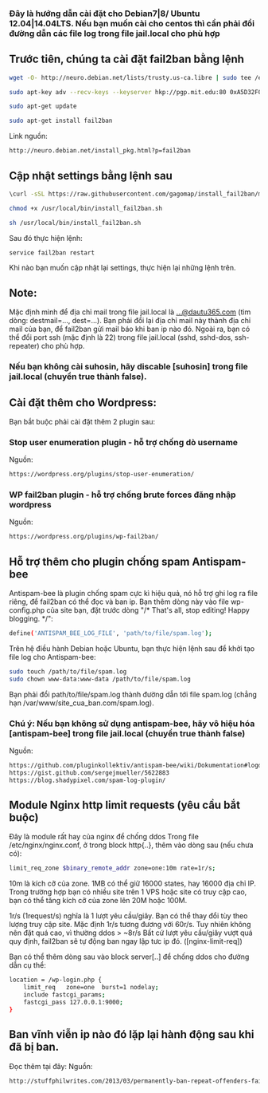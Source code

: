 ### Đây là hướng dẫn cài đặt cho Debian7|8/ Ubuntu 12.04|14.04LTS. Nếu bạn muốn cài cho centos thì cần phải đổi đường dẫn các file log trong file jail.local cho phù hợp

## Trước tiên, chúng ta cài đặt fail2ban bằng lệnh

```bash
wget -O- http://neuro.debian.net/lists/trusty.us-ca.libre | sudo tee /etc/apt/sources.list.d/neurodebian.sources.list

sudo apt-key adv --recv-keys --keyserver hkp://pgp.mit.edu:80 0xA5D32F012649A5A9

sudo apt-get update

sudo apt-get install fail2ban
```
Link nguồn: 
```bash
http://neuro.debian.net/install_pkg.html?p=fail2ban
```


## Cập nhật settings bằng lệnh sau

```bash
\curl -sSL https://raw.githubusercontent.com/gagomap/install_fail2ban/master/install_fail2ban.sh > /usr/local/bin/install_fail2ban.sh

chmod +x /usr/local/bin/install_fail2ban.sh

sh /usr/local/bin/install_fail2ban.sh
```
Sau đó thực hiện lệnh:

```bash
service fail2ban restart
```
Khi nào bạn muốn cập nhật lại settings, thực hiện lại những lệnh trên.

## Note:
Mặc định mình để địa chỉ mail trong file jail.local là ...@dautu365.com (tìm dòng: destmail=..., dest=...).
Bạn phải đổi lại địa chỉ mail này thành địa chỉ mail của bạn, để fail2ban gửi mail báo khi ban ip nào đó.
Ngoài ra, bạn có thể đổi port ssh (mặc định là 22) trong file jail.local (sshd, sshd-dos, ssh-repeater) cho phù hợp.

### Nếu bạn không cài suhosin, hãy discable [suhosin] trong file jail.local (chuyển true thành false).

## Cài đặt thêm cho Wordpress:
Bạn bắt buộc phải cài đặt thêm 2 plugin sau:

### Stop user enumeration plugin - hỗ trợ chống dò username

Nguồn:
```bash
https://wordpress.org/plugins/stop-user-enumeration/
```

### WP fail2ban plugin - hỗ trợ chống brute forces đăng nhập wordpress 

Nguồn:
```bash
https://wordpress.org/plugins/wp-fail2ban/
```
## Hỗ trợ thêm cho plugin chống spam Antispam-bee

Antispam-bee là plugin chống spam cực kì hiệu quả, nó hỗ trợ ghi log ra file riêng, để fail2ban có thể đọc và ban ip.
Bạn thêm dòng này vào file wp-config.php của site bạn, đặt trước dòng "/* That's all, stop editing! Happy blogging. */":

```bash
define('ANTISPAM_BEE_LOG_FILE', 'path/to/file/spam.log');
```

Trên hệ điều hành Debian hoặc Ubuntu, bạn thực hiện lệnh sau để khởi tạo file log cho Antispam-bee:

```bash
sudo touch /path/to/file/spam.log
sudo chown www-data:www-data /path/to/file/spam.log
```

Bạn phải đổi path/to/file/spam.log  thành đường dẫn tới file spam.log (chẳng hạn /var/www/site_cua_ban.com/spam.log).

### Chú ý: Nếu bạn không sử dụng antispam-bee, hãy vô hiệu hóa [antispam-bee] trong file jail.local (chuyển true thành false)

Nguồn:
```bash
https://github.com/pluginkollektiv/antispam-bee/wiki/Dokumentation#logdatei-f%C3%BCr-fail2ban
https://gist.github.com/sergejmueller/5622883
https://blog.shadypixel.com/spam-log-plugin/
```

## Module Nginx http limit requests (yêu cầu bắt buộc)

Đây là module rất hay của nginx để chống ddos
Trong file /etc/nginx/nginx.conf, ở trong block http{..}, thêm vào dòng sau (nếu chưa có):

```bash
limit_req_zone $binary_remote_addr zone=one:10m rate=1r/s;
```

10m là kích cỡ của zone. 1MB có thể giữ 16000 states, hay 16000 địa chỉ IP. Trong trường hợp bạn có nhiều site trên 1 VPS hoặc site có truy cập cao, bạn có thể tăng kích cỡ của zone lên 20M hoặc 100M.

1r/s (1request/s) nghĩa là 1 lượt yêu cầu/giây. Bạn có thể thay đổi tùy theo lượng truy cập site. Mặc định 1r/s tương đương với 60r/s. 
Tuy nhiên không nên đặt quá cao, vì thường ddos > ~8r/s
Bất cứ lượt yêu cầu/giây vượt quá quy định, fail2ban sẽ tự động ban ngay lập tưc ip đó. ([nginx-limit-req])

Bạn có thể thêm dòng sau vào block server[..] để chống ddos cho đường dẫn cụ thể:

```bash
location = /wp-login.php {
    limit_req   zone=one  burst=1 nodelay;
    include fastcgi_params;
    fastcgi_pass 127.0.0.1:9000;
}
```

## Ban vĩnh viễn ip nào đó lặp lại hành động sau khi đã bị ban.

Đọc thêm tại đây:
Nguồn:

```bash
http://stuffphilwrites.com/2013/03/permanently-ban-repeat-offenders-fail2ban/
```
